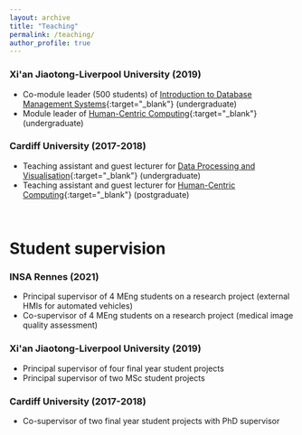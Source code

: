 ```yaml
---
layout: archive
title: "Teaching"
permalink: /teaching/
author_profile: true
---
```


### Xi'an Jiaotong-Liverpool University (2019) <br />
* Co-module leader (500 students) of [Introduction to Database Management Systems](http://modules.xjtlu.edu.cn/mod?mod_code=CPT103){:target="_blank"} (undergraduate)
* Module leader of [Human-Centric Computing](http://modules.xjtlu.edu.cn/MOD_CAT.aspx?mod_code=CSE214){:target="_blank"} (undergraduate)

### Cardiff University (2017-2018) <br />
* Teaching assistant and guest lecturer for [Data Processing and Visualisation](https://data.cardiff.ac.uk/legacy/grails/module/CM2105/18A.html){:target="_blank"} (undergraduate)
* Teaching assistant and guest lecturer for [Human-Centric Computing](https://data.cardiff.ac.uk/legacy/grails/module/CMT206/20A.html){:target="_blank"} (postgraduate) <br />
<br />

Student supervision
=====

### INSA Rennes (2021) <br />
* Principal supervisor of 4 MEng students on a research project (external HMIs for automated vehicles)
* Co-supervisor of 4 MEng students on a research project (medical image quality assessment)

### Xi'an Jiaotong-Liverpool University (2019) <br />
* Principal supervisor of four final year student projects
* Principal supervisor of two MSc student projects

### Cardiff University (2017-2018) <br />
* Co-supervisor of two final year student projects with PhD supervisor
